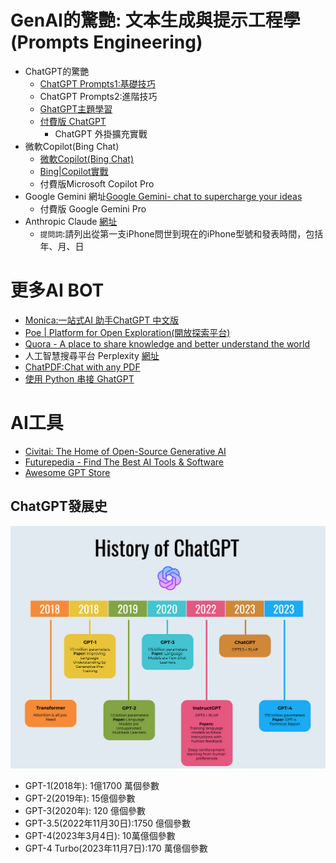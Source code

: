 # GenAI的驚艷: 文本生成與提示工程學(Prompts Engineering)
- ChatGPT的驚艷
  - [ChatGPT Prompts1:基礎技巧](ChatGPT_Basic.md)
  - ChatGPT Prompts2:進階技巧
  - [GhatGPT主題學習](ChatGPT_Topics.md)
  - [付費版 ChatGPT](ChatGPT_Plus.md)
    - ChatGPT 外掛擴充實戰
- 微軟Copilot(Bing Chat)
  - [微軟Copilot(Bing Chat)](Bing.md)
  - [Bing|Copilot實戰](Bing_labs.md)
  - 付費版Microsoft Copilot Pro
- Google Gemini 網址[Google Gemini‎- chat to supercharge your ideas](https://gemini.google.com/)
  - 付費版 Google Gemini Pro
- Anthropic Claude  [網址](https://www.anthropic.com/claude)
  - `提問詞`:請列出從第一支iPhone問世到現在的iPhone型號和發表時間，包括年、月、日 


# 更多AI BOT
- [Monica:一站式AI 助手ChatGPT 中文版](https://monica.im/)
- [Poe | Platform for Open Exploration(開放探索平台)](https://poe.com/)
- [Quora - A place to share knowledge and better understand the world](https://www.quora.com/)
- 人工智慧搜尋平台 Perplexity [網址](https://www.perplexity.ai/)
- [ChatPDF:Chat with any PDF](https://www.chatpdf.com/)
- [使用 Python 串接 GhatGPT](https://steam.oxxostudio.tw/category/python/example/openai.html) 

# AI工具
- [Civitai: The Home of Open-Source Generative AI]()
- [Futurepedia - Find The Best AI Tools & Software](https://www.futurepedia.io/)
- [Awesome GPT Store](https://github.com/devisasari/awesome-gpt-store#ai-art)


## ChatGPT發展史
![CHATGPT_version](CHATGPT_version.png)
- GPT-1(2018年): 1億1700 萬個參數
- GPT-2(2019年): 15億個參數
- GPT-3(2020年): 120 億個參數
- GPT-3.5(2022年11月30日):1750 億個參數
- GPT-4(2023年3月4日): 10萬億個參數
- GPT-4 Turbo(2023年11月7日):170 萬億個參數
